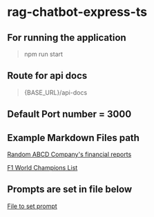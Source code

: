 # rag-chatbot-express-ts

## For running the application

> npm run start

## Route for api docs

> {BASE_URL}/api-docs

## Default Port number = 3000

## Example Markdown Files path

[Random ABCD Company's financial reports](https://github.com/pranaya-raghubanshi12/rag-chatbot-express-ts/blob/main/example-company.md)

[F1 World Champions List](https://github.com/pranaya-raghubanshi12/rag-chatbot-express-ts/blob/main/example.md)

## Prompts are set in file below

[File to set prompt](https://github.com/pranaya-raghubanshi12/rag-chatbot-express-ts/blob/main/src/helpers/ChatHelper.ts#L12)
